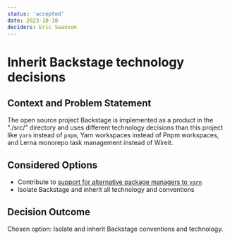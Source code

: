 ```yaml
---
status: 'accepted'
date: 2023-10-10
deciders: Eric Swanson
---
```


# Inherit Backstage technology decisions

## Context and Problem Statement

The open source project Backstage is implemented as a product in the "./src/"
directory and uses different technology decisions than this project like
`yarn` instead of `pnpm`, Yarn workspaces instead of Pnpm workspaces, and
Lerna monorepo task management instead of Wireit.

## Considered Options

-   Contribute to [support for alternative package managers to `yarn`](https://github.com/backstage/backstage/issues/20658)
-   Isolate Backstage and inherit all technology and conventions

## Decision Outcome

Chosen option: Isolate and inherit Backstage conventions and technology.
